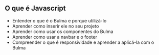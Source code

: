 ## O que é Javascript

- Entender o que é o Bulma e porque utilizá-lo
- Aprender como inserir ele no seu projeto
- Aprender como usar os componentes do Bulma
- Aprender como usar a navbar e o footer
- Compreender o que é responsividade e aprender a aplicá-la com o Bulma